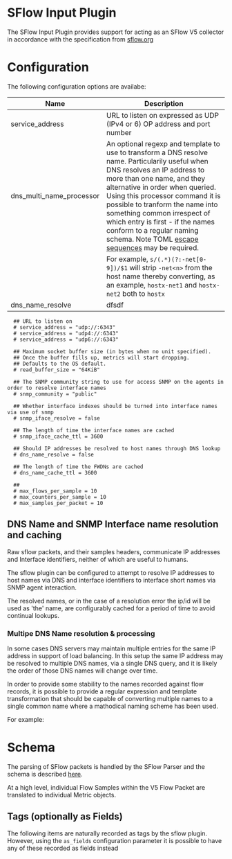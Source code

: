 # SFlow Input Plugin

The SFlow Input Plugin provides support for acting as an SFlow V5 collector in accordance with the specification from [sflow.org](https://sflow.org/)

# Configuration
The following configuration options are availabe:

| Name | Description 
|---|---|
| service_address| URL to listen on expressed as UDP (IPv4 or 6) OP address and port number 
| dns_multi_name_processor | An optional regexp and template to use to transform a DNS resolve name. Particularily useful when DNS resolves an IP address to more than one name, and they alternative in order when queried. Using this processor command it is possible to tranform the name into something common irrespect of which entry is first - if the names conform to a regular naming schema. Note TOML [escape sequences](https://github.com/toml-lang/toml) may be required.
||For example, ````s/(.*)(?:-net[0-9])/$1```` will strip ```-net<n>``` from the host name thereby converting, as an example, ```hostx-net1``` and ```hostx-net2``` both to ```hostx```
|dns_name_resolve|dfsdf|



```
  ## URL to listen on
  # service_address = "udp://:6343"
  # service_address = "udp4://:6343"
  # service_address = "udp6://:6343"
  
  ## Maximum socket buffer size (in bytes when no unit specified).
  ## Once the buffer fills up, metrics will start dropping.
  ## Defaults to the OS default.
  # read_buffer_size = "64KiB"

  ## The SNMP community string to use for access SNMP on the agents in order to resolve interface names
  # snmp_community = "public"

  ## Whether interface indexes should be turned into interface names via use of snmp
  # snmp_iface_resolve = false

  ## The length of time the interface names are cached
  # snmp_iface_cache_ttl = 3600

  ## Should IP addresses be resolved to host names through DNS lookup
  # dns_name_resolve = false

  ## The length of time the FWDNs are cached
  # dns_name_cache_ttl = 3600

  ##
  # max_flows_per_sample = 10
  # max_counters_per_sample = 10
  # max_samples_per_packet = 10

```

## DNS Name and SNMP Interface name resolution and caching

Raw sflow packets, and their samples headers, communicate IP addresses and Interface identifiers, neither of which are useful to humans.

The sflow plugin can be configured to attempt to resolve IP addresses to host names via DNS and interface identifiers to interface short names via SNMP agent interaction.

The resolved names, or in the case of a resolution error the ip/id will be used as 'the' name, are configurably cached for a period of time to avoid continual lookups.

### Multipe DNS Name resolution & processing

In some cases DNS servers may maintain multiple entries for the same IP address in support of load balancing. In this setup the same IP address may be resolved to multiple DNS names, via a single DNS query, and it is likely the order of those DNS names will change over time.

In order to provide some stability to the names recorded against flow records, it is possible to provide a regular expression and template transformation that should be capable of converting multiple names to a single common name where a mathodical naming scheme has been used.

For example:


# Schema

The parsing of SFlow packets is handled by the SFlow Parser and the schema is described [here](../../parsers/sflow/README.md).

At a high level, individual Flow Samples within the V5 Flow Packet are translated to individual Metric objects.

## Tags (optionally as Fields)

The following items are naturally recorded as tags by the sflow plugin. However, using the ```as_fields``` configuration parameter it is possible to have any of these recorded as fields instead